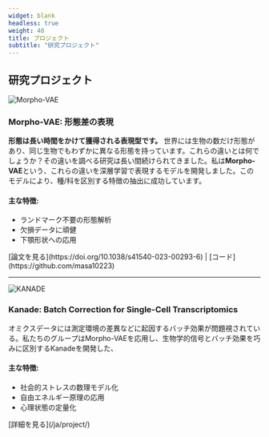 ```yaml
---
widget: blank
headless: true
weight: 40
title: プロジェクト
subtitle: "研究プロジェクト"
---
```


<div id="projects"></div>

## 研究プロジェクト

<div class="project-item">

<div class="project-header">
  <img src="/images/projects/morpho-vae.png" alt="Morpho-VAE" class="project-thumbnail">
  <div class="project-title">
    <h3>Morpho-VAE: 形態差の表現</h3>
  </div>
</div>

**形態は長い時間をかけて獲得される表現型です。** 世界には生物の数だけ形態があり、同じ生物でもわずかに異なる形態を持っています。これらの違いとは何でしょうか？その違いを調べる研究は長い間続けられてきました。私は**Morpho-VAE**という、これらの違いを深層学習で表現するモデルを開発しました。このモデルにより、種/科を区別する特徴の抽出に成功しています。

<div class="features">
<h4>主な特徴:</h4>
<ul>
<li>ランドマーク不要の形態解析</li>
<li>欠損データに頑健</li>
<li>下顎形状への応用</li>
</ul>
</div>

<div class="links">
[論文を見る](https://doi.org/10.1038/s41540-023-00293-6) | [コード](https://github.com/masa10223)
</div>

</div>

---

<div class="project-item">

<div class="project-header">
  <img src="/images/projects/kanade.png" alt="KANADE" class="project-thumbnail">
  <div class="project-title">
    <h3>Kanade: Batch Correction for Single-Cell Transcriptomics</h3>
  </div>
</div>

オミクスデータには測定環境の差異などに起因するバッチ効果が問題視されている。私たちのグループはMorpho-VAEを応用し、生物学的信号とバッチ効果を巧みに区別するKanadeを開発した、


<div class="features">
<h4>主な特徴:</h4>
<ul>
<li>社会的ストレスの数理モデル化</li>
<li>自由エネルギー原理の応用</li>
<li>心理状態の定量化</li>
</ul>
</div>

<div class="links">
[詳細を見る](/ja/project/)
</div>

</div>
